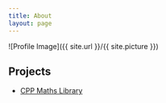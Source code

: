 ```yaml
---
title: About
layout: page
---
```

![Profile Image]({{ site.url }}/{{ site.picture }})

<h2>Projects</h2>

<ul>
	<li><a href="https://github.com/jordanosborn/mathematrix_lib">CPP Maths Library</a></li>
</ul>
